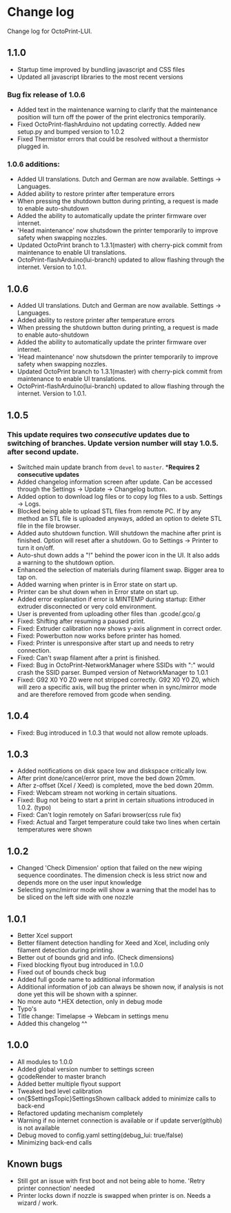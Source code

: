 # Change log 

Change log for OctoPrint-LUI. 

## 1.1.0

- Startup time improved by bundling javascript and CSS files
- Updated all javascript libraries to the most recent versions

### Bug fix release of 1.0.6

- Added text in the maintenance warning to clarify that the maintenance position will turn off the power of the print electronics temporarily. 
- Fixed OctoPrint-flashArduino not updating correctly. Added new setup.py and bumped version to 1.0.2
- Fixed Thermistor errors that could be resolved without a thermistor plugged in. 

### 1.0.6 additions:

- Added UI translations. Dutch and German are now available. Settings -> Languages.
- Added ability to restore printer after temperature errors
- When pressing the shutdown button during printing, a request is made to enable auto-shutdown
- Added the ability to automatically update the printer firmware over internet.
- 'Head maintenance' now shutsdown the printer temporarily to improve safety when swapping nozzles.
- Updated OctoPrint branch to 1.3.1(master) with cherry-pick commit from maintenance to enable UI translations. 
- OctoPrint-flashArduino(lui-branch) updated to allow flashing through the internet. Version to 1.0.1.

## 1.0.6


- Added UI translations. Dutch and German are now available. Settings -> Languages.
- Added ability to restore printer after temperature errors
- When pressing the shutdown button during printing, a request is made to enable auto-shutdown
- Added the ability to automatically update the printer firmware over internet.
- 'Head maintenance' now shutsdown the printer temporarily to improve safety when swapping nozzles.
- Updated OctoPrint branch to 1.3.1(master) with cherry-pick commit from maintenance to enable UI translations. 
- OctoPrint-flashArduino(lui-branch) updated to allow flashing through the internet. Version to 1.0.1.

## 1.0.5

### This update requires two _consecutive_ updates due to switching of branches. Update version number will stay 1.0.5. after second update.

- Switched main update branch from `devel` to `master`. ***Requires 2 consecutive updates**
- Added changelog information screen after update. Can be accessed through the Settings -> Update -> Changelog button.
- Added option to download log files or to copy log files to a usb. Settings -> Logs.
- Blocked being able to upload STL files from remote PC. If by any method an STL file is uploaded anyways, added an option to delete STL file in the file browser. 
- Added auto shutdown function. Will shutdown the machine after print is finished. Option will reset after a shutdown. Go to Settings -> Printer to turn it on/off.
- Auto-shut down adds a "!" behind the power icon in the UI. It also adds a warning to the shutdown option.
- Enhanced the selection of materials during filament swap. Bigger area to tap on.
- Added warning when printer is in Error state on start up. 
- Printer can be shut down when in Error state on start up.
- Added error explanation if error is MINTEMP during startup: Either extruder disconnected or very cold environment.
- User is prevented from uploading other files than .gcode/.gco/.g
- Fixed: Shifting after resuming a paused print.
- Fixed: Extruder calibration now shows y-axis alignment in correct order.
- Fixed: Powerbutton now works before printer has homed.
- Fixed: Printer is unresponsive after start up and needs to retry connection.  
- Fixed: Can't swap filament after a print is finished.
- Fixed: Bug in OctoPrint-NetworkManager where SSIDs with ":" would crash the SSID parser. Bumped version of NetworkManager to 1.0.1
- Fixed: G92 X0 Y0 Z0 were not stripped correctly. G92 X0 Y0 Z0, which will zero a specific axis, will bug the printer when in sync/mirror mode and are therefore removed from gcode when sending. 

## 1.0.4

- Fixed: Bug introduced in 1.0.3 that would not allow remote uploads. 

## 1.0.3 

- Added notifications on disk space low and diskspace critically low.
- After print done/cancel/error print, move the bed down 20mm. 
- After z-offset (Xcel / Xeed) is completed, move the bed down 20mm.
- Fixed: Webcam stream not working in certain situations. 
- Fixed: Bug not being to start a print in certain situations introduced in 1.0.2. (typo)
- Fixed: Can't login remotely on Safari browser(css rule fix)
- Fixed: Actual and Target temperature could take two lines when certain temperatures were shown


## 1.0.2

- Changed 'Check Dimension' option that failed on the new wiping sequence coordinates. The dimension check is less strict now and depends more on the user input knowledge
- Selecting sync/mirror mode will show a warning that the model has to be sliced on the left side with one nozzle


## 1.0.1

- Better Xcel support
- Better filament detection handling for Xeed and Xcel, including only filament detection during printing.
- Better out of bounds grid and info. (Check dimensions)
- Fixed blocking flyout bug introduced in 1.0.0
- Fixed out of bounds check bug
- Added full gcode name to additional information
- Additional information of job can always be shown now, if analysis is not done yet this will be shown with a spinner.
- No more auto *.HEX detection, only in debug mode
- Typo's
- Title change: Timelapse -> Webcam in settings menu 
- Added this changelog ^^


## 1.0.0 

- All modules to 1.0.0 
- Added global version number to settings screen
- gcodeRender to master branch
- Added better multiple flyout support
- Tweaked bed level calibration
- on{$SettingsTopic}SettingsShown callback added to minimize calls to back-end 
- Refactored updating mechanism completely
- Warning if no internet connection is available or if update server(github) is not available
- Debug moved to config.yaml setting(debug_lui: true/false)
- Minimizing back-end calls 


## Known bugs

- Still got an issue with first boot and not being able to home. 'Retry printer connection' needed
- Printer locks down if nozzle is swapped when printer is on. Needs a wizard / work.


